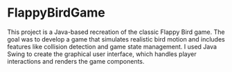 # FlappyBirdGame
This project is a Java-based recreation of the classic Flappy Bird game. The goal was to develop a game that simulates realistic bird motion and includes features like collision detection and game state management. I used Java Swing to create the graphical user interface, which handles player interactions and renders the game components.
